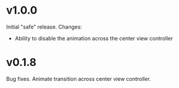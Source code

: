 # v1.0.0
Initial "safe" release.
Changes:
- Ability to disable the animation across the center view controller

# v0.1.8
Bug fixes. Animate transition across center view controller.
